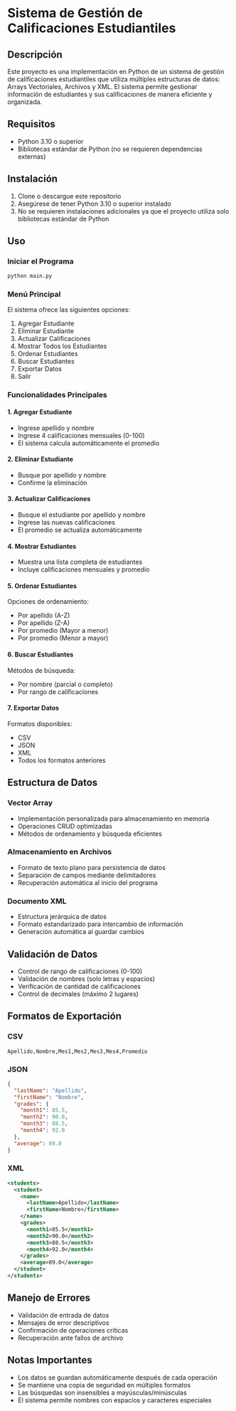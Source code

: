# Sistema de Gestión de Calificaciones Estudiantiles

## Descripción
Este proyecto es una implementación en Python de un sistema de gestión de calificaciones estudiantiles que utiliza múltiples estructuras de datos: Arrays Vectoriales, Archivos y XML. El sistema permite gestionar información de estudiantes y sus calificaciones de manera eficiente y organizada.

## Requisitos
- Python 3.10 o superior
- Bibliotecas estándar de Python (no se requieren dependencias externas)

## Instalación
1. Clone o descargue este repositorio
2. Asegúrese de tener Python 3.10 o superior instalado
3. No se requieren instalaciones adicionales ya que el proyecto utiliza solo bibliotecas estándar de Python

## Uso

### Iniciar el Programa
```bash
python main.py
```

### Menú Principal
El sistema ofrece las siguientes opciones:
1. Agregar Estudiante
2. Eliminar Estudiante
3. Actualizar Calificaciones
4. Mostrar Todos los Estudiantes
5. Ordenar Estudiantes
6. Buscar Estudiantes
7. Exportar Datos
8. Salir

### Funcionalidades Principales

#### 1. Agregar Estudiante
- Ingrese apellido y nombre
- Ingrese 4 calificaciones mensuales (0-100)
- El sistema calcula automáticamente el promedio

#### 2. Eliminar Estudiante
- Busque por apellido y nombre
- Confirme la eliminación

#### 3. Actualizar Calificaciones
- Busque el estudiante por apellido y nombre
- Ingrese las nuevas calificaciones
- El promedio se actualiza automáticamente

#### 4. Mostrar Estudiantes
- Muestra una lista completa de estudiantes
- Incluye calificaciones mensuales y promedio

#### 5. Ordenar Estudiantes
Opciones de ordenamiento:
- Por apellido (A-Z)
- Por apellido (Z-A)
- Por promedio (Mayor a menor)
- Por promedio (Menor a mayor)

#### 6. Buscar Estudiantes
Métodos de búsqueda:
- Por nombre (parcial o completo)
- Por rango de calificaciones

#### 7. Exportar Datos
Formatos disponibles:
- CSV
- JSON
- XML
- Todos los formatos anteriores

## Estructura de Datos

### Vector Array
- Implementación personalizada para almacenamiento en memoria
- Operaciones CRUD optimizadas
- Métodos de ordenamiento y búsqueda eficientes

### Almacenamiento en Archivos
- Formato de texto plano para persistencia de datos
- Separación de campos mediante delimitadores
- Recuperación automática al inicio del programa

### Documento XML
- Estructura jerárquica de datos
- Formato estandarizado para intercambio de información
- Generación automática al guardar cambios

## Validación de Datos
- Control de rango de calificaciones (0-100)
- Validación de nombres (solo letras y espacios)
- Verificación de cantidad de calificaciones
- Control de decimales (máximo 2 lugares)

## Formatos de Exportación

### CSV
```csv
Apellido,Nombre,Mes1,Mes2,Mes3,Mes4,Promedio
```

### JSON
```json
{
  "lastName": "Apellido",
  "firstName": "Nombre",
  "grades": {
    "month1": 85.5,
    "month2": 90.0,
    "month3": 88.5,
    "month4": 92.0
  },
  "average": 89.0
}
```

### XML
```xml
<students>
  <student>
    <name>
      <lastName>Apellido</lastName>
      <firstName>Nombre</firstName>
    </name>
    <grades>
      <month1>85.5</month1>
      <month2>90.0</month2>
      <month3>88.5</month3>
      <month4>92.0</month4>
    </grades>
    <average>89.0</average>
  </student>
</students>
```

## Manejo de Errores
- Validación de entrada de datos
- Mensajes de error descriptivos
- Confirmación de operaciones críticas
- Recuperación ante fallos de archivo

## Notas Importantes
- Los datos se guardan automáticamente después de cada operación
- Se mantiene una copia de seguridad en múltiples formatos
- Las búsquedas son insensibles a mayúsculas/minúsculas
- El sistema permite nombres con espacios y caracteres especiales

